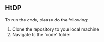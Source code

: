 ## HtDP

To run the code, please do the following:

1. Clone the repository to your local machine
2. Navigate to the 'code' folder
